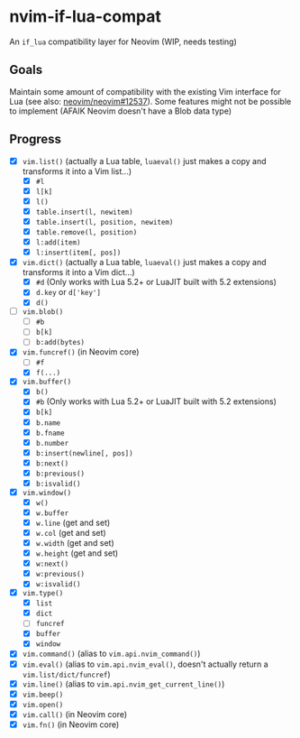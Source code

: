 # nvim-if-lua-compat

An `if_lua` compatibility layer for Neovim (WIP, needs testing)

## Goals

Maintain some amount of compatibility with the existing Vim interface for Lua (see also: [neovim/neovim#12537](https://github.com/neovim/neovim/issues/12537)). Some features might not be possible to implement (AFAIK Neovim doesn't have a Blob data type)

## Progress

- [x] `vim.list()` (actually a Lua table, `luaeval()` just makes a copy and transforms it into a Vim list...)
    - [x] `#l`
    - [x] `l[k]`
    - [x] `l()`
    - [x] `table.insert(l, newitem)`
    - [x] `table.insert(l, position, newitem)`
    - [x] `table.remove(l, position)`
    - [x] `l:add(item)`
    - [x] `l:insert(item[, pos])`
- [x] `vim.dict()` (actually a Lua table, `luaeval()` just makes a copy and transforms it into a Vim dict...)
    - [x] `#d` (Only works with Lua 5.2+ or LuaJIT built with 5.2 extensions)
    - [x] `d.key` or `d['key']`
    - [x] `d()`
- [ ] `vim.blob()`
    - [ ] `#b`
    - [ ] `b[k]`
    - [ ] `b:add(bytes)`
- [x] `vim.funcref()` (in Neovim core)
    - [ ] `#f`
    - [x] `f(...)`
- [x] `vim.buffer()`
    - [x] `b()`
    - [x] `#b` (Only works with Lua 5.2+ or LuaJIT built with 5.2 extensions)
    - [x] `b[k]`
    - [x] `b.name`
    - [x] `b.fname`
    - [x] `b.number`
    - [x] `b:insert(newline[, pos])`
    - [x] `b:next()`
    - [x] `b:previous()`
    - [x] `b:isvalid()`
- [x] `vim.window()`
    - [x] `w()`
    - [x] `w.buffer`
    - [x] `w.line` (get and set)
    - [x] `w.col` (get and set)
    - [x] `w.width` (get and set)
    - [x] `w.height` (get and set)
    - [x] `w:next()`
    - [x] `w:previous()`
    - [x] `w:isvalid()`
- [x] `vim.type()`
    - [x] `list`
    - [x] `dict`
    - [ ] `funcref`
    - [x] `buffer`
    - [x] `window`
- [x] `vim.command()` (alias to `vim.api.nvim_command()`)
- [x] `vim.eval()` (alias to `vim.api.nvim_eval()`, doesn't actually return a `vim.list/dict/funcref`)
- [x] `vim.line()` (alias to `vim.api.nvim_get_current_line()`)
- [x] `vim.beep()`
- [x] `vim.open()`
- [x] `vim.call()` (in Neovim core)
- [x] `vim.fn()` (in Neovim core)
